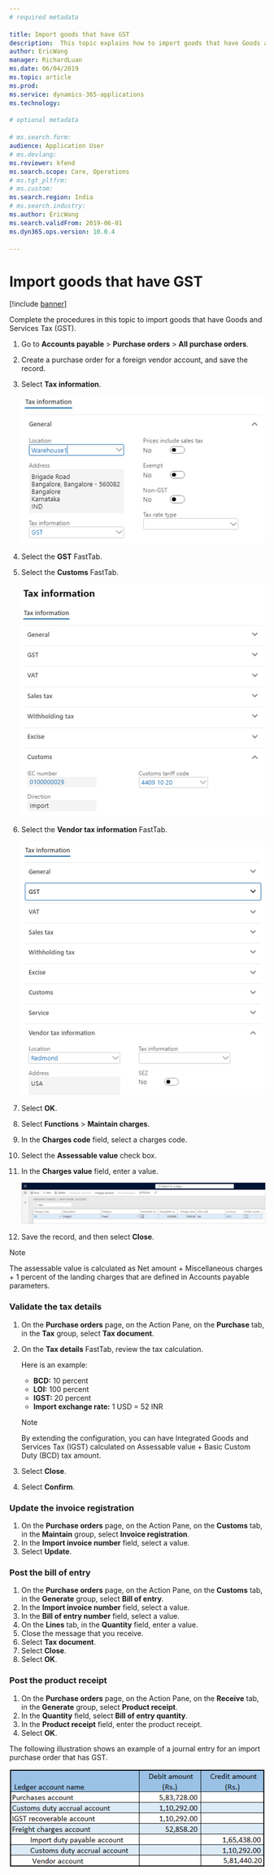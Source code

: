 ```yaml
---
# required metadata

title: Import goods that have GST
description:  This topic explains how to import goods that have Goods and Services Tax (GST).
author: EricWang
manager: RichardLuan
ms.date: 06/04/2019
ms.topic: article
ms.prod: 
ms.service: dynamics-365-applications
ms.technology: 

# optional metadata

# ms.search.form: 
audience: Application User
# ms.devlang: 
ms.reviewer: kfend
ms.search.scope: Core, Operations
# ms.tgt_pltfrm: 
# ms.custom: 
ms.search.region: India
# ms.search.industry: 
ms.author: EricWang
ms.search.validFrom: 2019-06-01
ms.dyn365.ops.version: 10.0.4

---
```


# Import goods that have GST

[!include [banner](../includes/banner.md)]

Complete the procedures in this topic to import goods that have Goods and Services Tax (GST).

1. Go to **Accounts payable** \> **Purchase orders** \> **All purchase orders**.
2. Create a purchase order for a foreign vendor account, and save the record.
3. Select **Tax information**.

    ![Tax information](media/Capture2019052101.PNG)

4. Select the **GST** FastTab.
5. Select the **Customs** FastTab.

    ![Customs FastTab](media/Capture2019052104.PNG)

6. Select the **Vendor tax information** FastTab.

    ![Vendor tax information FastTab](media/Capture2019052103.PNG)

7. Select **OK**.
8. Select **Functions** \> **Maintain charges**.
9. In the **Charges code** field, select a charges code.
10. Select the **Assessable value** check box.
11. In the **Charges value** field, enter a value.

    ![Maintain charges page](media/Capture2019052105_upd.png)

12. Save the record, and then select **Close**.

    
> [!NOTE]
> The assessable value is calculated as Net amount + Miscellaneous charges + 1 percent of the landing charges that are defined in Accounts payable parameters.

### Validate the tax details

1. On the **Purchase orders** page, on the Action Pane, on the **Purchase** tab, in the **Tax** group, select **Tax document**.
2. On the **Tax details** FastTab, review the tax calculation.

    Here is an example:

    - **BCD:** 10 percent
    - **LOI:** 100 percent
    - **IGST:** 20 percent
    - **Import exchange rate:** 1 USD = 52 INR

    > [!NOTE]
    > By extending the configuration, you can have Integrated Goods and Services Tax (IGST) calculated on Assessable value + Basic Custom Duty (BCD) tax amount.

3. Select **Close**.
4. Select **Confirm**.

### Update the invoice registration

1. On the **Purchase orders** page, on the Action Pane, on the **Customs** tab, in the **Maintain** group, select **Invoice registration**.
2. In the **Import invoice number** field, select a value.
3. Select **Update**.

### Post the bill of entry

1. On the **Purchase orders** page, on the Action Pane, on the **Customs** tab, in the **Generate** group, select **Bill of entry**.
2. In the **Import invoice number** field, select a value.
3. In the **Bill of entry number** field, select a value.
4. On the **Lines** tab, in the **Quantity** field, enter a value.
6. Close the message that you receive.
7. Select **Tax document**.
8. Select **Close**.
9. Select **OK**.

### Post the product receipt

1. On the **Purchase orders** page, on the Action Pane, on the **Receive** tab, in the **Generate** group, select **Product receipt**.
2. In the **Quantity** field, select **Bill of entry quantity**.
3. In the **Product receipt** field, enter the product receipt.
4. Select **OK**.

The following illustration shows an example of a journal entry for an import purchase order that has GST.

![Journal entry for an import purchase order that has GST](media/Annotation-2019-05-20-165539.png)
